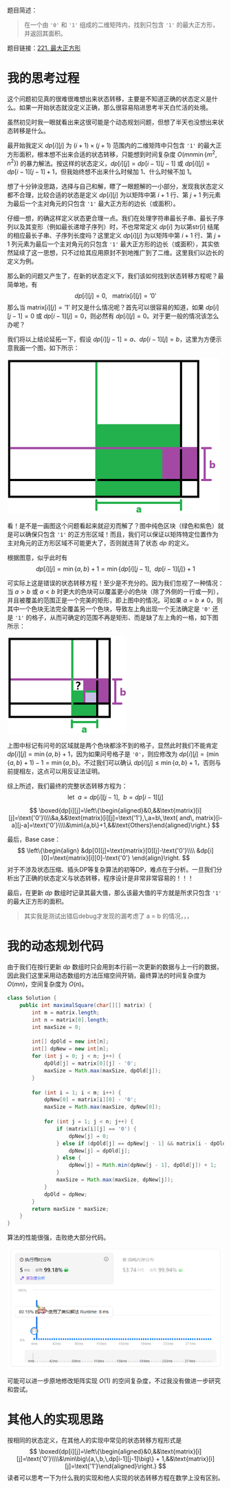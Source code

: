 题目简述：

> 在一个由 `'0'` 和 `'1'` 组成的二维矩阵内，找到只包含 `'1'` 的最大正方形，并返回其面积。

题目链接：[221. 最大正方形](https://leetcode.cn/problems/maximal-square/)

# 我的思考过程

这个问题初见真的很难很难想出来状态转移，主要是不知道正确的状态定义是什么。如果一开始状态就没定义正确，那么很容易陷进思考半天白忙活的处境。

虽然初见时我一眼就看出来这很可能是个动态规划问题，但想了半天也没想出来状态转移是什么。

最开始我定义 $dp[i][j]$ 为 $(i+1)\times(j+1)$ 范围内的二维矩阵中只包含 `'1'` 的最大正方形面积，根本想不出来合适的状态转移，只能想到时间复杂度 $O(mn\min\{m^2,n^2\})$ 的暴力解法。按这样的状态定义，$dp[i][j]=dp[i-1][j-1]$ 或 $dp[i][j]=dp[i-1][j-1]+1$，但我始终想不出来什么时候加 $1$、什么时候不加 $1$。

想了十分钟没思路，选择与自己和解，瞟了一眼题解的一小部分，发现我状态定义都不合理，比较合适的状态是定义 $dp[i][j]$ 为以矩阵中第 $i+1$ 行、第 $j+1$ 列元素为最后一个主对角元的只包含 `'1'` 最大正方形的边长（或面积）。

仔细一想，的确这样定义状态更合理一点。我们在处理字符串最长子串、最长子序列以及其变形（例如最长递增子序列）时，不也常常定义 $dp[i]$ 为以第$\text{str}[i]$ 结尾的相应最长子串、子序列长度吗？这里定义 $dp[i][j]$ 为以矩阵中第 $i+1$ 行、第 $j+1$ 列元素为最后一个主对角元的只包含 `'1'` 最大正方形的边长（或面积），其实依然延续了这一思想，只不过给其应用原封不到地推广到了二维。这里我们以边长的定义为例。

那么新的问题又产生了，在新的状态定义下，我们该如何找到状态转移方程呢？最简单地，有
$$
dp[i][j]=0,\ \ \ \text{matrix}[i][j]=\text{'0'}
$$
那么当 $\text{matrix}[i][j]=\text{'1'}$ 时又是什么情况呢？首先可以很容易的知道，如果 $dp[i][j-1]=0$ 或 $dp[i-1][j]=0$，则必然有 $dp[i][j]=0$。对于更一般的情况该怎么办呢？

我们将以上结论延拓一下，假设 $dp[i][j-1]=a$、$dp[i-1][j]=b$，这里为方便示意我画一个图，如下所示：

![示意图](/images/221.png)

看！是不是一画图这个问题看起来就迎刃而解了？图中纯色区块（绿色和紫色）就是可以确保只包含 `'1'` 的正方形区域！而且，我们可以保证以矩阵特定位置作为主对角元的正方形区域不可能更大了，否则就违背了状态 $dp$ 的定义。

根据图意，似乎此时有
$$
dp[i][j]=\min\{a,b\}+1=\min\big\{dp[i][j-1],\ \ dp[i-1][j]\big\}+1
$$

可实际上这是错误的状态转移方程！至少是不充分的。因为我们忽视了一种情况：当 $a>b$ 或 $a<b$ 时更大的色块可以覆盖更小的色块（除了外侧的一行或一列），并且被覆盖的范围正是一个完美的矩形，即上图中的情况。可如果 $a=b\neq0$，则其中一个色块无法完全覆盖另一个色块，导致左上角出现一个无法确定是 `'0'` 还是 `'1'` 的格子，从而可确定的范围不再是矩形、而是缺了左上角的一格，如下图所示：

![特殊情况](/images/221_1.png)

上图中标记有问号的区域就是两个色块都涂不到的格子，显然此时我们不能肯定 $dp[i][j]=\min\{a,b\}+1$，因为如果问号格子是 `'0'`，则应修改为 $dp[i][j]=\big(\min\{a,b\}+1\big)-1=\min\{a,b\}$。不过我们可以确认 $dp[i][j]\leqslant\min\{a,b\}+1$，否则与前提相左，这点可以用反证法证明。

综上所述，我们最终的完整状态转移方程为：
$$
\text{let }\ a=dp[i][j-1],\ \ b=dp[i-1][j]
$$

$$
\boxed{dp[i][j]=\left\{\begin{aligned}&0,&&\text{matrix}[i][j]=\text{'0'}\\\\&a,&&\text{matrix}[i][j]=\text{'1'},\,a=b\,\text{ and\, matrix}[i-a][j-a]=\text{'0'}\\\\&\min\{a,b\}+1,&&\text{Others}\end{aligned}\right.}
$$

最后，Base case：
$$
\left\{\begin{align}
&dp[0][j]=\text{matrix}[0][j]-\text{'0'}\\\\
&dp[i][0]=\text{matrix}[i][0]-\text{'0'}
\end{align}\right.
$$
对于不涉及状态压缩、插头DP等复杂算法的初等DP，难点在于分析。一旦我们分析出了正确的状态定义与状态转移，程序设计是非常非常容易的！！！

最后，在更新 $dp$ 数组时记录其最大值，那么该最大值的平方就是所求只包含 `'1'` 的最大正方形的面积。

> 其实我是测试出错后debug才发现的漏考虑了 a = b 的情况，，，


# 我的动态规划代码

由于我们在按行更新 $dp$ 数组时只会用到本行前一次更新的数据与上一行的数据，因此我们这里采用动态数组的方法压缩空间开销，最终算法的时间复杂度为 $O(mn)$，空间复杂度为 $O(n)$。

```java
class Solution {
    public int maximalSquare(char[][] matrix) {
        int m = matrix.length;
        int n = matrix[0].length;
        int maxSize = 0;

        int[] dpOld = new int[n];
        int[] dpNew = new int[n];
        for (int j = 0; j < n; j++) {
            dpOld[j] = matrix[0][j] - '0';
            maxSize = Math.max(maxSize, dpOld[j]);
        }

        for (int i = 1; i < m; i++) {
            dpNew[0] = matrix[i][0] - '0';
            maxSize = Math.max(maxSize, dpNew[0]);

            for (int j = 1; j < n; j++) {
                if (matrix[i][j] == '0') {
                    dpNew[j] = 0;
                } else if (dpOld[j] == dpNew[j - 1] && matrix[i - dpOld[j]][j - dpOld[j]] == '0') {
                    dpNew[j] = dpOld[j];
                } else {
                    dpNew[j] = Math.min(dpNew[j - 1], dpOld[j]) + 1;
                }
                maxSize = Math.max(maxSize, dpNew[j]);
            }
            dpOld = dpNew;
        }
        return maxSize * maxSize;
    }
}
```

算法的性能很强，击败绝大部分代码。

![算法评估](/images/221_2.png)

可能可以进一步原地修改矩阵实现 $O(1)$ 的空间复杂度，不过我没有做进一步研究和尝试。

# 其他人的实现思路

按相同的状态定义，在其他人的实现中常见的状态转移方程形式是
$$
\boxed{dp[i][j]=\left\{\begin{aligned}&0,&&\text{matrix}[i][j]=\text{'0'}\\\\&\min\big\{a,\,b,\,dp[i-1][j-1]\big\} + 1,&&\text{matrix}[i][j]=\text{'1'}\end{aligned}\right.}
$$
读者可以思考一下为什么我的实现和他人实现的状态转移方程在数学上没有区别。
